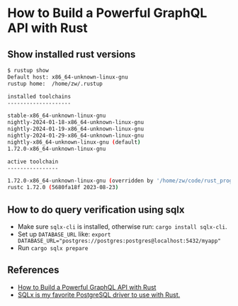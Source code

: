 # How to Build a Powerful GraphQL API with Rust

## Show installed rust versions

```sh
$ rustup show
Default host: x86_64-unknown-linux-gnu
rustup home:  /home/zw/.rustup

installed toolchains
--------------------

stable-x86_64-unknown-linux-gnu
nightly-2024-01-18-x86_64-unknown-linux-gnu
nightly-2024-01-19-x86_64-unknown-linux-gnu
nightly-2024-01-29-x86_64-unknown-linux-gnu
nightly-x86_64-unknown-linux-gnu (default)
1.72.0-x86_64-unknown-linux-gnu

active toolchain
----------------

1.72.0-x86_64-unknown-linux-gnu (overridden by '/home/zw/code/rust_programming/axum-graphql/rust-toolchain.toml')
rustc 1.72.0 (5680fa18f 2023-08-23)
```

## How to do query verification using sqlx

- Make sure `sqlx-cli` is installed, otherwise run: `cargo install sqlx-cli`.
- Set up `DATABASE_URL` like: `export DATABASE_URL="postgres://postgres:postgres@localhost:5432/myapp"`
- Run `cargo sqlx prepare`

## References

- [How to Build a Powerful GraphQL API with Rust](https://oliverjumpertz.com/blog/how-to-build-a-powerful-graphql-api-with-rust/)
- [SQLx is my favorite PostgreSQL driver to use with Rust.](https://www.youtube.com/watch?v=TCERYbgvbq0)